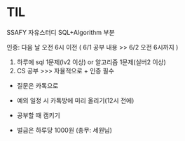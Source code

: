 # TIL
SSAFY 자유스터디 SQL+Algorithm 부분

인증: 다음 날 오전 6시 이전
( 6/1 공부 내용 >> 6/2 오전 6시까지 )

1. 하루에 sql 1문제(lv2 이상) or 알고리즘 1문제(실버2 이상)
2. CS 공부 >>> 자율적으로 + 인증 필수

* 질문은 카톡으로
* 예외 일정 시 카톡방에 미리 올리기(12시 전에)
* 공부할 때 캠키기

* 벌금은 하루당 1000원 (총무: 세원님)
